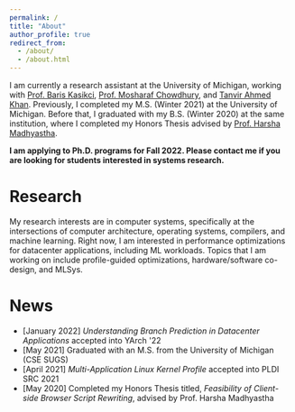 ```yaml
---
permalink: /
title: "About"
author_profile: true
redirect_from: 
  - /about/
  - /about.html
---
```


I am currently a research assistant at the University of Michigan, working with [Prof. Baris Kasikci](https://web.eecs.umich.edu/~barisk/), [Prof. Mosharaf Chowdhury](https://www.mosharaf.com/), and [Tanvir Ahmed Khan](https://web.eecs.umich.edu/~takh/). Previously, I completed my M.S. (Winter 2021) at the University of Michigan. Before that, I graduated with my B.S. (Winter 2020) at the same institution, where I completed my Honors Thesis advised by [Prof. Harsha Madhyastha](https://harshavm.engin.umich.edu/). 

**I am applying to Ph.D. programs for Fall 2022. Please contact me if you are looking for students interested in systems research.**

Research
======

My research interests are in computer systems, specifically at the intersections of computer architecture, operating systems, compilers, and machine learning. Right now, I am interested in performance optimizations for datacenter applications, including ML workloads. Topics that I am working on include profile-guided optimizations, hardware/software co-design, and MLSys.

News
======
* [January 2022] _Understanding Branch Prediction in Datacenter Applications_ accepted into YArch '22 
* [May 2021] Graduated with an M.S. from the University of Michigan (CSE SUGS)
* [April 2021] _Multi-Application Linux Kernel Profile_ accepted into PLDI SRC 2021
* [May 2020] Completed my Honors Thesis titled, _Feasibility of Client-side Browser Script Rewriting_, advised by Prof. Harsha Madhyastha
